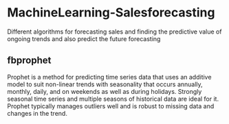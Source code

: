 # MachineLearning-Salesforecasting
Different algorithms for forecasting sales and finding the predictive value of ongoing trends and also predict the future forecasting

## fbprophet
Prophet is a method for predicting time series data that uses an additive model to suit non-linear trends with seasonality that occurs annually, monthly, daily, and on weekends as well as during holidays. Strongly seasonal time series and multiple seasons of historical data are ideal for it. Prophet typically manages outliers well and is robust to missing data and changes in the trend.
